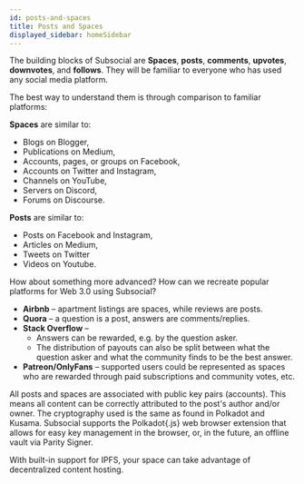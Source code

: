 ```yaml
---
id: posts-and-spaces
title: Posts and Spaces
displayed_sidebar: homeSidebar
---
```


The building blocks of Subsocial are **Spaces**, **posts**, **comments**, **upvotes**, **downvotes**, and **follows**. They
will be familiar to everyone who has used any social media platform.

The best way to understand them is through comparison to familiar platforms:

**Spaces** are similar to:

- Blogs on Blogger,
- Publications on Medium,
- Accounts, pages, or groups on Facebook,
- Accounts on Twitter and Instagram,
- Channels on YouTube,
- Servers on Discord,
- Forums on Discourse.

**Posts** are similar to:

- Posts on Facebook and Instagram,
- Articles on Medium,
- Tweets on Twitter
- Videos on Youtube.

How about something more advanced? How can we recreate popular platforms for Web 3.0
using Subsocial?

- **Airbnb** – apartment listings are spaces, while reviews are posts.
- **Quora** – a question is a post, answers are comments/replies.
- **Stack Overflow** –
  - Answers can be rewarded, e.g. by the question asker.
  - The distribution of payouts can also be split between what the question asker
and what the community finds to be the best answer.
- **Patreon/OnlyFans** – supported users could be represented as spaces who are
rewarded through paid subscriptions and community votes, etc.

All posts and spaces are associated with public key pairs (accounts). This means all content
can be correctly attributed to the post's author and/or owner. The cryptography used is the same
as found in Polkadot and Kusama. Subsocial supports the Polkadot{.js} web browser extension that allows for
easy key management in the browser, or, in the future, an offline vault via Parity Signer.

With built-in support for IPFS, your space can take advantage of decentralized content hosting.
